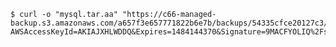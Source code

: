 <!-- usedin: [ _includes/_inlines/Databases/common/database-backup/database-backups_manually-download.md] -->


```
$ curl -o "mysql.tar.aa" "https://c66-managed-backup.s3.amazonaws.com/a657f3e657771822b6e7b/backups/54335cfce20127c3/mysql/OsZOe/2017.01.11.14.00.21/mysql.tar.aa?AWSAccessKeyId=AKIAJXHLWDDQ&Expires=1484144370&Signature=9MACFYOLIQ%2FsXqqqi"
```

